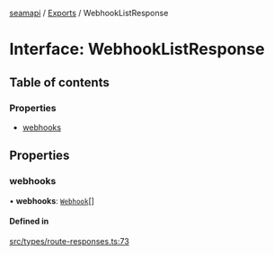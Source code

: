 [seamapi](../README.md) / [Exports](../modules.md) / WebhookListResponse

# Interface: WebhookListResponse

## Table of contents

### Properties

- [webhooks](WebhookListResponse.md#webhooks)

## Properties

### webhooks

• **webhooks**: [`Webhook`](Webhook.md)[]

#### Defined in

[src/types/route-responses.ts:73](https://github.com/seamapi/javascript/blob/main/src/types/route-responses.ts#L73)
